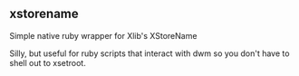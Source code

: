 ## xstorename

Simple native ruby wrapper for Xlib's XStoreName

Silly, but useful for ruby scripts that interact with dwm so you don't have to shell out to xsetroot.
